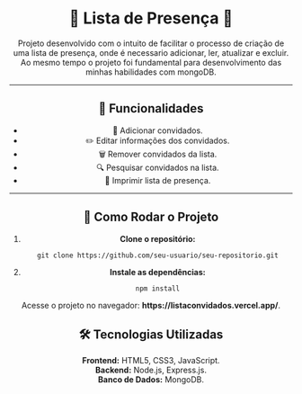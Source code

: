 <h1 align="center">🎉 Lista de Presença 🎉</h1>

<p align="center">
 Projeto desenvolvido com o intuito de facilitar o processo de criação de uma lista de presença, onde é necessario adicionar, ler, atualizar e excluir. Ao mesmo tempo o projeto foi fundamental para desenvolvimento das minhas habilidades com mongoDB. 
</p>

<hr>

<h2 align="center">📑 Funcionalidades</h2>
<ul align="center">
  <li>📝 Adicionar convidados.</li>
  <li>✏️ Editar informações dos convidados.</li>
  <li>🗑️ Remover convidados da lista.</li>
  <li>🔍 Pesquisar convidados na lista.</li>
  <li>📃 Imprimir lista de presença.</li>
</ul>

<hr>

<h2 align="center">🚀 Como Rodar o Projeto</h2>
<ol align="center">
  <li>
    <strong>Clone o repositório:</strong>
    <pre><code>git clone https://github.com/seu-usuario/seu-repositorio.git</code></pre>
  </li>
  <li>
    <strong>Instale as dependências:</strong>
    <pre><code>npm install</code></pre>
  </li>
</ol>

<p align="center">Acesse o projeto no navegador:  <strong>https://listaconvidados.vercel.app/</strong>.</p>

<h2 align="center">🛠️ Tecnologias Utilizadas</h2>
<p align="center">
  <strong>Frontend:</strong> HTML5, CSS3, JavaScript.<br>
  <strong>Backend:</strong> Node.js, Express.js.<br>
  <strong>Banco de Dados:</strong> MongoDB.
</p>



